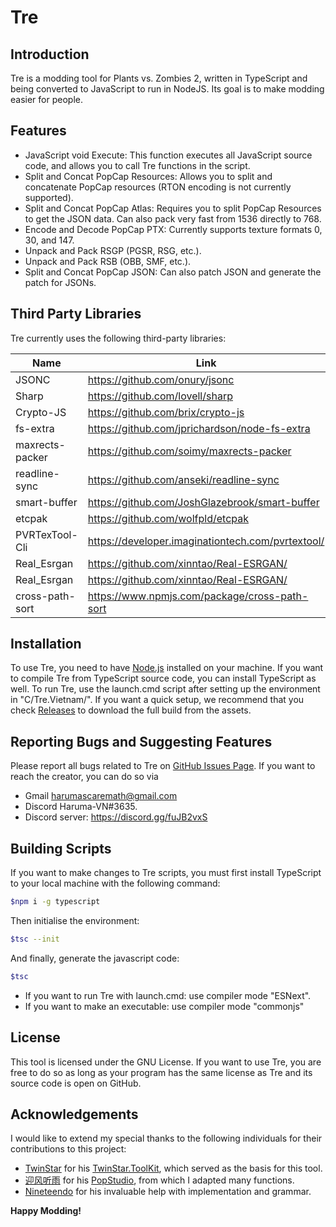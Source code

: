 # Tre
## Introduction


Tre is a modding tool for Plants vs. Zombies 2, written in TypeScript and being converted to JavaScript to run in NodeJS. Its goal is to make modding easier for people.


## Features

- JavaScript void Execute: This function executes all JavaScript source code, and allows you to call Tre functions in the script.
- Split and Concat PopCap Resources: Allows you to split and concatenate PopCap resources (RTON encoding is not currently supported).
- Split and Concat PopCap Atlas: Requires you to split PopCap Resources to get the JSON data. Can also pack very fast from 1536 directly to 768.
- Encode and Decode PopCap PTX: Currently supports texture formats 0, 30, and 147.
- Unpack and Pack RSGP (PGSR, RSG, etc.).
- Unpack and Pack RSB (OBB, SMF, etc.).
- Split and Concat PopCap JSON: Can also patch JSON and generate the patch for JSONs.

## Third Party Libraries

Tre currently uses the following third-party libraries:

| Name | Link |
| ------ | ------ |
| JSONC | https://github.com/onury/jsonc |
| Sharp | https://github.com/lovell/sharp |
| Crypto-JS | https://github.com/brix/crypto-js |
| fs-extra | https://github.com/jprichardson/node-fs-extra|
| maxrects-packer | https://github.com/soimy/maxrects-packer|
| readline-sync | https://github.com/anseki/readline-sync |
| smart-buffer | https://github.com/JoshGlazebrook/smart-buffer |
| etcpak | https://github.com/wolfpld/etcpak |
| PVRTexTool-Cli | https://developer.imaginationtech.com/pvrtextool/ |
| Real_Esrgan | https://github.com/xinntao/Real-ESRGAN/ |
| Real_Esrgan | https://github.com/xinntao/Real-ESRGAN/ |
| cross-path-sort | https://www.npmjs.com/package/cross-path-sort |
## Installation

To use Tre, you need to have [Node.js](https://nodejs.org/) installed on your machine. If you want to compile Tre from TypeScript source code, you can install TypeScript as well. To run Tre, use the launch.cmd script after setting up the environment in "C/Tre.Vietnam/".
If you want a quick setup, we recommend that you check [Releases](https://github.com/Tre-VN/Tre/releases/) to download the full build from the assets.
## Reporting Bugs and Suggesting Features

Please report all bugs related to Tre on [GitHub Issues Page](https://github.com/Tre-VN/Tre/issues/).
If you want to reach the creator, you can do so via
- Gmail harumascaremath@gmail.com
- Discord Haruma-VN#3635.
- Discord server: https://discord.gg/fuJB2vxS 

## Building Scripts

If you want to make changes to Tre scripts, you must first install TypeScript to your local machine with the following command:

```sh
$npm i -g typescript
```
Then initialise the environment:

```sh
$tsc --init
```
And finally, generate the javascript code:

```sh
$tsc
```
- If you want to run Tre with launch.cmd: use compiler mode "ESNext".
- If you want to make an executable: use compiler mode "commonjs"

## License

This tool is licensed under the GNU License. If you want to use Tre, you are free to do so as long as your program has the same license as Tre and its source code is open on GitHub.

## Acknowledgements

I would like to extend my special thanks to the following individuals for their contributions to this project:

- [TwinStar](https://github.com/twinkles-twinstar) for his [TwinStar.ToolKit](https://github.com/twinkles-twinstar/TwinStar.ToolKit), which served as the basis for this tool.
- [迎风听雨](https://github.com/YingFengTingYu) for his [PopStudio](https://github.com/YingFengTingYu/PopStudio), from which I adapted many functions.
- [Nineteendo](https://github.com/Nineteendo) for his invaluable help with implementation and grammar.

**Happy Modding!**

